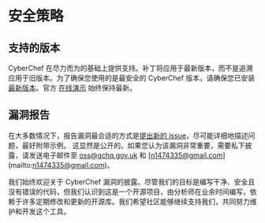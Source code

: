 # 安全策略

## 支持的版本

CyberChef 在尽力而为的基础上提供支持。补丁将应用于最新版本，而不是追溯应用于旧版本。为了确保您使用的是最安全的 CyberChef 版本，请确保您已安装[最新版本](https://github.com/gchq/CyberChef/releases/latest)。官方 [在线演示](https://gchq.github.io/CyberChef/) 始终保持最新。

## 漏洞报告

在大多数情况下，报告漏洞最合适的方式是[提出新的 issue](https://github.com/gchq/CyberChef/issues/new/choose)，尽可能详细地描述问题，最好附带示例。 这显然是公开的。如果您认为该漏洞非常重要，需要私下披露，请发送电子邮件至 [oss@gchq.gov.uk](mailto:oss@gchq.gov.uk) 和 [n1474335@gmail.com] (mailto:n1474335@gmail.com)。

我们始终欢迎关于 CyberChef 漏洞的披露。尽管我们的目标是编写干净、安全且没有错误的代码，但我们认识到这是一个开源项目，由分析师在业余时间编写，依赖于许多定期修改和更新的开源库。我们希望社区能够继续支持我们，共同努力维护和开发这个工具。
